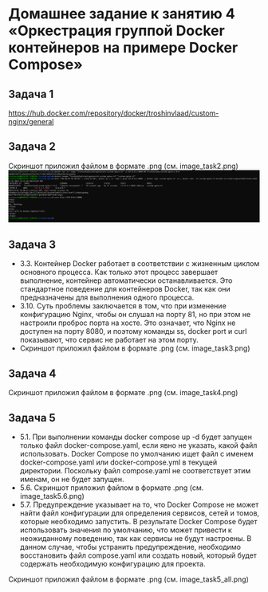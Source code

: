 # Домашнее задание к занятию 4 «Оркестрация группой Docker контейнеров на примере Docker Compose»
## Задача 1
https://hub.docker.com/repository/docker/troshinvlaad/custom-nginx/general
## Задача 2
Скриншот приложил файлом в формате .png (см. image_task2.png)
![Пример изображения](https://github.com/troshinvlaad/netology/blob/main/virt-03-docker-intro/image_task2.png?raw=true)
## Задача 3
* 3.3. Контейнер Docker работает в соответствии с жизненным циклом основного процесса. Как только этот процесс завершает выполнение, контейнер автоматически останавливается. Это стандартное поведение для контейнеров Docker, так как они предназначены для выполнения одного процесса.
* 3.10. Суть проблемы заключается в том, что при изменение конфигурацию Nginx, чтобы он слушал на порту 81, но при этом не настроили проброс порта на хосте. Это означает, что Nginx не доступен на порту 8080, и поэтому команды ss, docker port и curl показывают, что сервис не работает на этом порту.
* Скриншот приложил файлом в формате .png (см. image_task3.png)
## Задача 4
Скриншот приложил файлом в формате .png (см. image_task4.png)
## Задача 5
* 5.1. При выполнении команды docker compose up -d будет запущен только файл docker-compose.yaml, если явно не указать, какой файл использовать. Docker Compose по умолчанию ищет файл с именем docker-compose.yaml или docker-compose.yml в текущей директории. Поскольку файл compose.yaml не соответствует этим именам, он не будет запущен.
* 5.6. Скриншот приложил файлом в формате .png (см. image_task5.6.png)
* 5.7. Предупреждение указывает на то, что Docker Compose не может найти файл конфигурации для определения сервисов, сетей и томов, которые необходимо запустить. В результате Docker Compose будет использовать значения по умолчанию, что может привести к неожиданному поведению, так как сервисы не будут настроены. В данном случае, чтобы устранить предупреждение, необходимо восстановить файл compose.yaml или создать новый, который будет содержать необходимую конфигурацию для проекта.

Скриншот приложил файлом в формате .png (см. image_task5_all.png)
